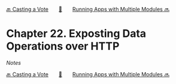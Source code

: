 [🔙 Casting a Vote][previous-chapter]&nbsp;&nbsp;&nbsp;&nbsp;&nbsp;&nbsp;&nbsp;[🏡][readme]&nbsp;&nbsp;&nbsp;&nbsp;&nbsp;&nbsp;&nbsp;[Running Apps with Multiple Modules 🔜][upcoming-chapter]

# Chapter 22. Exposting Data Operations over HTTP

_Notes_

[🔙 Casting a Vote][previous-chapter]&nbsp;&nbsp;&nbsp;&nbsp;&nbsp;&nbsp;&nbsp;[🏡][readme]&nbsp;&nbsp;&nbsp;&nbsp;&nbsp;&nbsp;&nbsp;[Running Apps with Multiple Modules 🔜][upcoming-chapter]

[readme]: README.md
[previous-chapter]: ch21-casting-a-vote.md
[upcoming-chapter]: ch23-running-apps-with-multiple-modules.md
